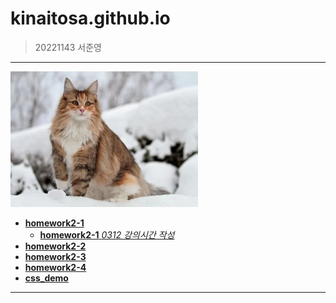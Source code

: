 # kinaitosa.github.io
> 20221143 서준영

* * *

<img src="./cat.png" width="300" alt="cat">

- [**homework2-1**](./homework2-1.html)   
  - [**homework2-1** _0312 강의시간 작성_](./homework2-1-0312.html)
- [**homework2-2**](./homework2-2.html)   
- [**homework2-3**](./homework2-3.html)   
- [**homework2-4**](./homework2-4.html)
- [**css_demo**](./css_demo.html)

* * *
